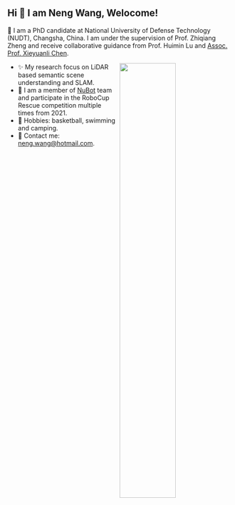 ## Hi 👋 I am Neng Wang, Welocome!
🔭 I am a PhD candidate at  National University of Defense Technology (NUDT), Changsha, China. I am under the supervision of Prof. Zhiqiang Zheng and receive collaborative guidance from Prof. Huimin Lu and [Assoc. Prof. Xieyuanli Chen](http://xieyuanli-chen.com/).

<picture>
    <img align="right" width="50%" src="https://github-readme-stats.vercel.app/api?username=neng-wang&show_icons=true&theme=flag-india&bg_color=00000000">
</picture>


- ✨ My research focus on LiDAR based semantic scene understanding and SLAM.
- :robot: I am a member of [NuBot](https://www.trustie.net/organizations/23) team and participate in the RoboCup Rescue competition multiple times from 2021.
-  :running: Hobbies: basketball, swimming and camping.
- :email: Contact me: neng.wang@hotmail.com.





<!--
**neng-wang/neng-wang** is a ✨ _special_ ✨ repository because its `README.md` (this file) appears on your GitHub profile.

Here are some ideas to get you started:

- 🔭 I’m currently working on ...
- 🌱 I’m currently learning ...
- 👯 I’m looking to collaborate on ...
- 🤔 I’m looking for help with ...
- 💬 Ask me about ...
- 📫 How to reach me: ...
- 😄 Pronouns: ...
- ⚡ Fun fact: ...
-->
